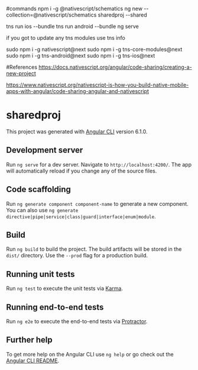 #commands
npm i -g @nativescript/schematics
ng new --collection=@nativescript/schematics sharedproj --shared

tns run ios --bundle
tns run android --bundle
ng serve

if you got to update any tns modules use
tns info

sudo npm i -g nativescript@next
sudo npm i -g tns-core-modules@next
sudo npm i -g tns-android@next
sudo npm i -g tns-ios@next

#References
https://docs.nativescript.org/angular/code-sharing/creating-a-new-project

https://www.nativescript.org/nativescript-is-how-you-build-native-mobile-apps-with-angular/code-sharing-angular-and-nativescript

# sharedproj

This project was generated with [Angular CLI](https://github.com/angular/angular-cli) version 6.1.0.

## Development server

Run `ng serve` for a dev server. Navigate to `http://localhost:4200/`. The app will automatically reload if you change any of the source files.

## Code scaffolding

Run `ng generate component component-name` to generate a new component. You can also use `ng generate directive|pipe|service|class|guard|interface|enum|module`.

## Build

Run `ng build` to build the project. The build artifacts will be stored in the `dist/` directory. Use the `--prod` flag for a production build.

## Running unit tests

Run `ng test` to execute the unit tests via [Karma](https://karma-runner.github.io).

## Running end-to-end tests

Run `ng e2e` to execute the end-to-end tests via [Protractor](http://www.protractortest.org/).

## Further help

To get more help on the Angular CLI use `ng help` or go check out the [Angular CLI README](https://github.com/angular/angular-cli/blob/master/README.md).
